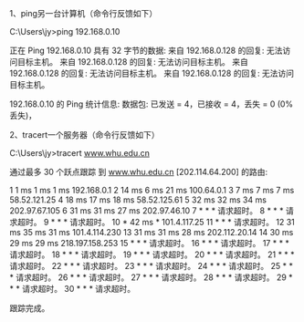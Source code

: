 1、ping另一台计算机（命令行反馈如下）

C:\Users\jy>ping 192.168.0.10

正在 Ping 192.168.0.10 具有 32 字节的数据:
来自 192.168.0.128 的回复: 无法访问目标主机。
来自 192.168.0.128 的回复: 无法访问目标主机。
来自 192.168.0.128 的回复: 无法访问目标主机。
来自 192.168.0.128 的回复: 无法访问目标主机。

192.168.0.10 的 Ping 统计信息:
    数据包: 已发送 = 4，已接收 = 4，丢失 = 0 (0% 丢失)，

2、tracert一个服务器（命令行反馈如下）

C:\Users\jy>tracert www.whu.edu.cn

通过最多 30 个跃点跟踪
到 www.whu.edu.cn [202.114.64.200] 的路由:

  1     1 ms     1 ms     1 ms  192.168.0.1
  2    14 ms     6 ms    21 ms  100.64.0.1
  3     7 ms     7 ms     7 ms  58.52.121.25
  4    18 ms    17 ms    18 ms  58.52.125.61
  5    32 ms    32 ms    34 ms  202.97.67.105
  6    31 ms    31 ms    27 ms  202.97.46.10
  7     *        *        *     请求超时。
  8     *        *        *     请求超时。
  9     *        *        *     请求超时。
 10     *       42 ms     *     101.4.117.25
 11     *        *        *     请求超时。
 12    31 ms    35 ms    31 ms  101.4.114.230
 13    31 ms    31 ms    28 ms  202.112.20.14
 14    30 ms    29 ms    29 ms  218.197.158.253
 15     *        *        *     请求超时。
 16     *        *        *     请求超时。
 17     *        *        *     请求超时。
 18     *        *        *     请求超时。
 19     *        *        *     请求超时。
 20     *        *        *     请求超时。
 21     *        *        *     请求超时。
 22     *        *        *     请求超时。
 23     *        *        *     请求超时。
 24     *        *        *     请求超时。
 25     *        *        *     请求超时。
 26     *        *        *     请求超时。
 27     *        *        *     请求超时。
 28     *        *        *     请求超时。
 29     *        *        *     请求超时。
 30     *        *        *     请求超时。

跟踪完成。